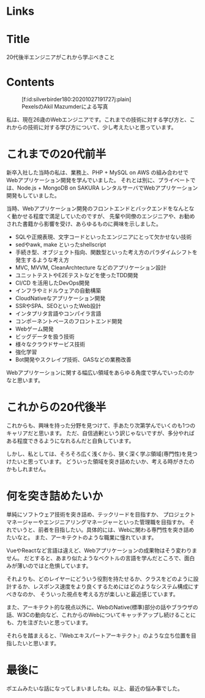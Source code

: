 # Links


# Title
20代後半エンジニアがこれから学ぶべきこと

# Contents
<figure class="figure-image figure-image-fotolife" title="PexelsのAkil Mazumderによる写真">[f:id:silverbirder180:20201027191727j:plain]<figcaption>PexelsのAkil Mazumderによる写真</figcaption></figure>

私は、現在26歳のWebエンジニアです。これまでの技術に対する学び方と、これからの技術に対する学び方について、少し考えたいと思っています。

# これまでの20代前半

新卒入社した当時の私は、業務上、PHP + MySQL on AWS の組み合わせでWebアプリケーション開発を学んでいました。
それとは別に、プライベートでは、Node.js + MongoDB on SAKURA レンタルサーバでWebアプリケーション開発もしていました。

当時、Webアプリケーション開発のフロントエンドとバックエンドをなんとなく動かせる程度で満足していたのですが、
先輩や同僚のエンジニアや、お勧めされた書籍から影響を受け、あらゆるものに興味を示しました。

* SQLや正規表現、文字コードといったエンジニアにとって欠かせない技術
* sedやawk, make といったshellscript
* 手続き型、オブジェクト指向、関数型といった考え方のパラダイムシフトを発生するような考え方
* MVC, MVVM, CleanArchtecture などのアプリケーション設計
* ユニットテストやE2Eテストなどを使ったTDD開発
* CI/CD を活用したDevOps開発
* インフラやミドルウェアの自動構築
* CloudNativeなアプリケーション開発
* SSRやSPA、SEOといったWeb設計
* インタプリタ言語やコンパイラ言語
* コンポーネントベースのフロントエンド開発
* Webゲーム開発
* ビッグデータを扱う技術
* 様々なクラウドサービス技術
* 強化学習
* Bot開発やスクレイプ技術、GASなどの業務改善

Webアプリケーションに関する幅広い領域をあらゆる角度で学んでいったのかなと思います。

# これからの20代後半

これからも、興味を持った分野を見つけて、手あたり次第学んでいくのも1つのキャリアだと思います。
ただ、自信過剰という訳じゃないですが、多分やればある程度できるようになれるんだと自負しています。

しかし、私としては、そろそろ広く浅くから、狭く深く学ぶ領域(専門性)を見つけたいと思っています。
どういった領域を突き詰めたいか、考える時がきたのかもしれません。

# 何を突き詰めたいか

単純にソフトウェア技術を突き詰め、テックリードを目指すか、
プロジェクトマネージャーやエンジニアリングマネージャーといった管理職を目指すか。
それでいうと、前者を目指したい。具体的には、Webに関わる専門性を突き詰めたいなと。
また、アーキテクトのような職業に憧れています。

VueやReactなど言語は違えど、Webアプリケーションの成果物はそう変わりません。
だとすると、あまり似たようなベクトルの言語を学んだところで、面白みが薄いのではと危惧しています。

それよりも、どのレイヤーにどういう役割を持たせるか、クラスをどのように設計するか、レスポンス速度をより良くするためにはどのようなシステム構成にすべきなのか、 そういった視点を考える方が楽しいと最近感じています。

また、アーキテクト的な視点以外に、WebのNative(標準)部分の話やブラウザの話、W3Cの動向など、これからのWebについてキャッチアップし続けることにも、力を注ぎたいと思っています。

それらを踏まえると、『Webエキスパートアーキテクト』のような立ち位置を目指したいと思います。

# 最後に

ポエムみたいな話になってしまいましたね。以上、最近の悩み事でした。
